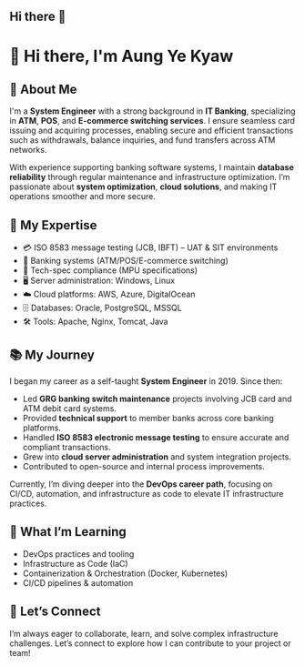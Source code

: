 ## Hi there 👋

<!--
**FokkerYe/FokkerYe** is a ✨ _special_ ✨ repository because its `README.md` (this file) appears on your GitHub profile.

Here are some ideas to get you started:

- 🔭 I’m currently working on ...
- 🌱 I’m currently learning ...
- 👯 I’m looking to collaborate on ...
- 🤔 I’m looking for help with ...
- 💬 Ask me about ...
- 📫 How to reach me: ...
- 😄 Pronouns: ...
- ⚡ Fun fact: ...
-->

# 👋 Hi there, I'm Aung Ye Kyaw

## 🧠 About Me
I'm a **System Engineer** with a strong background in **IT Banking**, specializing in **ATM**, **POS**, and **E-commerce switching services**. I ensure seamless card issuing and acquiring processes, enabling secure and efficient transactions such as withdrawals, balance inquiries, and fund transfers across ATM networks.

With experience supporting banking software systems, I maintain **database reliability** through regular maintenance and infrastructure optimization. I’m passionate about **system optimization**, **cloud solutions**, and making IT operations smoother and more secure.

## 🔧 My Expertise
- 💳 ISO 8583 message testing (JCB, IBFT) – UAT & SIT environments
- 💼 Banking systems (ATM/POS/E-commerce switching)
- 🧪 Tech-spec compliance (MPU specifications)
- 🖥️ Server administration: Windows, Linux
- ☁️ Cloud platforms: AWS, Azure, DigitalOcean
- 🗄️ Databases: Oracle, PostgreSQL, MSSQL
- 🛠️ Tools: Apache, Nginx, Tomcat, Java

## 📚 My Journey
I began my career as a self-taught **System Engineer** in 2019. Since then:
- Led **GRG banking switch maintenance** projects involving JCB card and ATM debit card systems.
- Provided **technical support** to member banks across core banking platforms.
- Handled **ISO 8583 electronic message testing** to ensure accurate and compliant transactions.
- Grew into **cloud server administration** and system integration projects.
- Contributed to open-source and internal process improvements.

Currently, I’m diving deeper into the **DevOps career path**, focusing on CI/CD, automation, and infrastructure as code to elevate IT infrastructure practices.

## 🌱 What I’m Learning
- DevOps practices and tooling
- Infrastructure as Code (IaC)
- Containerization & Orchestration (Docker, Kubernetes)
- CI/CD pipelines & automation

## 🤝 Let’s Connect
I’m always eager to collaborate, learn, and solve complex infrastructure challenges. Let’s connect to explore how I can contribute to your project or team!

